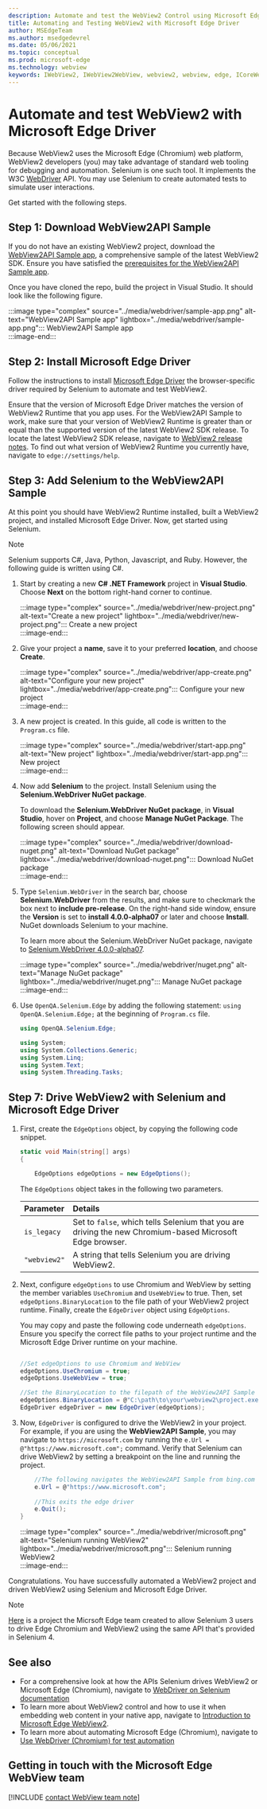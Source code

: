 ```yaml
---
description: Automate and test the WebView2 Control using Microsoft Edge Driver
title: Automating and Testing WebView2 with Microsoft Edge Driver
author: MSEdgeTeam
ms.author: msedgedevrel
ms.date: 05/06/2021
ms.topic: conceptual
ms.prod: microsoft-edge
ms.technology: webview
keywords: IWebView2, IWebView2WebView, webview2, webview, edge, ICoreWebView2, ICoreWebView2Controller, Selenium, Microsoft Edge Driver
---
```

# Automate and test WebView2 with Microsoft Edge Driver  

Because WebView2 uses the Microsoft Edge \(Chromium\) web platform, WebView2 developers \(you\) may take advantage of standard web tooling for debugging and automation.  Selenium is one such tool.  It implements the W3C [WebDriver][W3cWebdriver2] API.  You may use Selenium to create automated tests to simulate user interactions.  

Get started with the following steps.  

## Step 1:  Download WebView2API Sample  

If you do not have an existing WebView2 project, download the [WebView2API Sample app][GithubMicrosoftedgewebview2samplesSampleappsWebview2apisample], a comprehensive sample of the latest WebView2 SDK.  Ensure you have satisfied the [prerequisites for the WebView2API Sample app][GithubMicrosoftedgeWebview2samplesSampleappsWebview2apisamplePrerequisites].  

Once you have cloned the repo, build the project in Visual Studio.  It should look like the following figure.  

:::image type="complex" source="../media/webdriver/sample-app.png" alt-text="WebView2API Sample app" lightbox="../media/webdriver/sample-app.png":::
   WebView2API Sample app  
:::image-end:::    

## Step 2:  Install Microsoft Edge Driver  

Follow the instructions to install [Microsoft Edge Driver][WebdriverChromiumDownloadMicrosoftEdgeDriver] the browser-specific driver required by Selenium to automate and test WebView2.  

Ensure that the version of Microsoft Edge Driver matches the version of WebView2 Runtime that you app uses.  For the WebView2API Sample to work, make sure that your version of WebView2 Runtime is greater than or equal than the supported version of the latest WebView2 SDK release.  To locate the latest WebView2 SDK release, navigate to [WebView2 release notes][Webview2ReleaseNotes].  To find out what version of WebView2 Runtime you currently have, navigate to `edge://settings/help`.  

## Step 3:  Add Selenium to the WebView2API Sample  

At this point you should have WebView2 Runtime installed, built a WebView2 project, and installed Microsoft Edge Driver.  Now, get started using Selenium.  

> [!NOTE]
> Selenium supports C\#, Java, Python, Javascript, and Ruby.  However, the following guide is written using C\#.  

1.  Start by creating a new **C# .NET Framework** project in **Visual Studio**.  Choose **Next** on the bottom right-hand corner to continue.  
    
    :::image type="complex" source="../media/webdriver/new-project.png" alt-text="Create a new project" lightbox="../media/webdriver/new-project.png":::
       Create a new project  
    :::image-end:::  
    
1.  Give your project a **name**, save it to your preferred **location**, and choose **Create**.  
    
    :::image type="complex" source="../media/webdriver/app-create.png" alt-text="Configure your new project" lightbox="../media/webdriver/app-create.png":::
       Configure your new project  
    :::image-end:::  
    
1.  A new project is created.  In this guide, all code is written to the `Program.cs` file.  
    
    :::image type="complex" source="../media/webdriver/start-app.png" alt-text="New project" lightbox="../media/webdriver/start-app.png":::
       New project  
    :::image-end:::  
    
1.  Now add **Selenium** to the project.  Install Selenium using the **Selenium.WebDriver NuGet package**.  
    
    To download the **Selenium.WebDriver NuGet package**, in **Visual Studio**, hover on **Project**, and choose **Manage NuGet Package**.  The following screen should appear.  
    
    :::image type="complex" source="../media/webdriver/download-nuget.png" alt-text="Download NuGet package" lightbox="../media/webdriver/download-nuget.png":::
       Download NuGet package  
    :::image-end:::  
    
1.  Type `Selenium.WebDriver` in the search bar, choose **Selenium.WebDriver** from the results, and make sure to checkmark the box next to **include pre-release**.  On the right-hand side window, ensure the **Version** is set to **install 4.0.0-alpha07** or later and choose **Install**.  NuGet downloads Selenium to your machine.  
    
    To learn more about the Selenium.WebDriver NuGet package, navigate to [Selenium.WebDriver 4.0.0-alpha07][NugetSeleniumWebdriver700Alpha07].  
    
    :::image type="complex" source="../media/webdriver/nuget.png" alt-text="Manage NuGet package" lightbox="../media/webdriver/nuget.png":::
       Manage NuGet package  
    :::image-end:::  
    
1.  Use `OpenQA.Selenium.Edge` by adding the following statement:  `using OpenQA.Selenium.Edge;` at the beginning of `Program.cs` file.  
    
    ```csharp
    using OpenQA.Selenium.Edge;
    
    using System;
    using System.Collections.Generic;
    using System.Linq;
    using System.Text;
    using System.Threading.Tasks;
    ```  
    
## Step 7: Drive WebView2 with Selenium and Microsoft Edge Driver  

1.  First, create the `EdgeOptions` object, by copying the following code snippet.  
    
    ```csharp
    static void Main(string[] args)
    {

        EdgeOptions edgeOptions = new EdgeOptions();

    ```  
    
    The `EdgeOptions` object takes in the following two parameters.  
    
    | Parameter | Details |    
    |:--- |:--- |  
    | `is_legacy` | Set to `false`, which tells Selenium that you are driving the new Chromium-based Microsoft Edge browser. |  
    | `"webview2"` | A string that tells Selenium you are driving WebView2. |  
    
1.  Next, configure `edgeOptions` to use Chromium and WebView by setting the member variables `UseChromium` and `UseWebView` to true. Then, set `edgeOptions.BinaryLocation` to the file path of your WebView2 project runtime. Finally, create the `EdgeDriver` object using `EdgeOptions`.  
    
    You may copy and paste the following code underneath `edgeOptions`.  Ensure you specify the correct file paths to your project runtime and the Microsoft Edge Driver runtime on your machine.  
    
    ```csharp

    //Set edgeOptions to use Chromium and WebView
    edgeOptions.UseChromium = true;
    edgeOptions.UseWebView = true;

    //Set the BinaryLocation to the filepath of the WebView2API Sample runtime
    edgeOptions.BinaryLocation = @"C:\path\to\your\webview2\project.exe";
    EdgeDriver edgeDriver = new EdgeDriver(edgeOptions);

    ```  
    
3.  Now, `EdgeDriver` is configured to drive the WebView2 in your project.  For example, if you are using the **WebView2API Sample**, you may navigate to `https://microsoft.com` by running the `e.Url = @"https://www.microsoft.com";` command.  Verify that Selenium can drive WebView2 by setting a breakpoint on the line and running the project.  
    
    ```csharp
        //The following navigates the WebView2API Sample from bing.com to microsoft.com
        e.Url = @"https://www.microsoft.com";
        
        //This exits the edge driver
        e.Quit();
    }
    ```  
    
    :::image type="complex" source="../media/webdriver/microsoft.png" alt-text="Selenium running WebView2" lightbox="../media/webdriver/microsoft.png":::
       Selenium running WebView2  
    :::image-end:::
    
Congratulations.  You have successfully automated a WebView2 project and driven WebView2 using Selenium and Microsoft Edge Driver.  

> [!Note]
> [Here][GithubSeleniumProject] is a project the Micrsoft Edge team created to allow Selenium 3 users to drive Edge Chromium and WebView2 using the same API that's provided in Selenium 4.

## See also  

*   For a comprehensive look at how the APIs Selenium drives WebView2 or Microsoft Edge \(Chromium\), navigate to [WebDriver on Selenium documentation][SeleniumWebdriver]   
*   To learn more about WebView2 control and how to use it when embedding web content in your native app, navigate to [Introduction to Microsoft Edge WebView2][WebViewIndex].  
*   To learn more about automating Microsoft Edge \(Chromium\), navigate to [Use WebDriver (Chromium) for test automation][WebdriverChromium]   
    
## Getting in touch with the Microsoft Edge WebView team  

[!INCLUDE [contact WebView team note](../includes/contact-webview-team-note.md)]  

<!-- links -->  

[WebdriverChromium]: ../../webdriver-chromium/index.md "Use WebDriver (Chromium) for test automation | Microsoft Docs"  
[WebdriverChromiumDownloadMicrosoftEdgeDriver]: ../../webdriver-chromium/index.md#download-microsoft-edge-driver "Download Microsoft Edge Driver - Use WebDriver (Chromium) for test automation | Microsoft Docs"  
[WebViewIndex]: ../index.md "Introduction to Microsoft Edge WebView2 - Microsoft Docs"  
[Webview2ReleaseNotes]: ../release-notes.md "Release notes for WebView2 SDK | Microsoft Docs"  

[MicrosoftDeveloperMicrosoftEdgeWebDriverDownloads]: https://developer.microsoft.com/microsoft-edge/tools/webdriver#downloads "Download WebDriver | Microsoft Edge Developer"  

[GithubMicrosoftedgewebview2samplesSampleappsWebview2apisample]: https://github.com/MicrosoftEdge/WebView2Samples/tree/master/SampleApps/WebView2APISample "WebView2 API Sample - MicrosoftEdge/WebView2Samples | GitHub"  
[GithubMicrosoftedgeWebview2samplesSampleappsWebview2apisamplePrerequisites]: https://github.com/MicrosoftEdge/WebView2Samples/tree/master/SampleApps/WebView2APISample#prerequisites "Prerequisites - WebView2 API Sample | GitHub"  

[NugetSeleniumWebdriver700Alpha07]: https://www.nuget.org/packages/Selenium.WebDriver/4.0.0-alpha07 "Selenium.WebDriver 4.0.0-alpha07 | NuGet Gallery"  

[SeleniumWebdriver]: https://www.selenium.dev/documentation/en/webdriver "WebDriver | Selenium"  

[W3cWebdriver2]: https://www.w3.org/TR/webdriver2 "WebDriver | W3C"  

[GithubSeleniumProject]: https://github.com/microsoft/edge-selenium-tools "Selenium Tools for Microsoft Edge"
